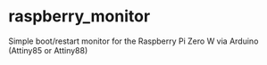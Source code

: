 # raspberry_monitor
Simple boot/restart monitor for the Raspberry Pi Zero W via Arduino (Attiny85 or Attiny88)
